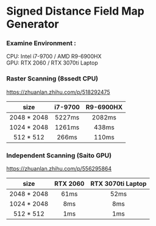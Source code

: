 # Signed Distance Field Map Generator

### Examine Environment : 
CPU: Intel i7-9700 / AMD R9-6900HX \
GPU: RTX 2060 / RTX 3070ti Laptop

### Raster Scanning (8ssedt CPU)
https://zhuanlan.zhihu.com/p/518292475

| size |   i7-9700   | R9-6900HX |
|:---: |:-----------:|:---------:|
| 2048 * 2048 |   5227ms    |  2082ms   |
| 1024 * 2048 |   1261ms    |   438ms   |
| 512 * 512  |    266ms    |   110ms   |

### Independent Scanning (Saito GPU)
https://zhuanlan.zhihu.com/p/556295864

| size | RTX 2060 | RTX 3070ti Laptop |
|:---: |:--------:|:-----------------:|
| 2048 * 2048 |   61ms   |       52ms        |
| 1024 * 2048 |   8ms    |        8ms        |
| 512 * 512  |   1ms    |       1ms        |
